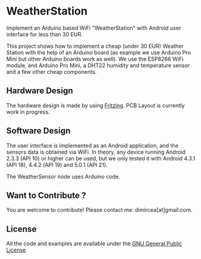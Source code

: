 # WeatherStation
Implement an Arduino based WiFi "WeatherStation" with Android user interface for less than 30 EUR.

This project shows how to implement a cheap (under 30 EUR) Weather Station with the help of an Arduino board (as example we use Arduino Pro Mini but other Arduino boards work as well).
We use the ESP8266 WiFi module, and Arduino Pro Mini, a DHT22 humidity and temperature sensor and a few other cheap components.

## Hardware Design
The hardware design is made by using [Fritzing](fritzing.org).
PCB Layout is currently work in progress.

## Software Design
The user interface is implemented as an Android application, and the sensors data is obtained via WiFi. 
In theory, any device running Android 2.3.3 (API 10) or higher can be used, but we only tested it with Android 4.3.1 (API 18), 4.4.2 (API 19) and 5.0.1 (API 21).

The WeatherSensor node uses Arduino code.

## Want to Contribute ?
You are welcome to contribute! Please contact me: dimircea[at]gmail.com.

## License
All the code and examples are available under the [GNU General Public License](http://www.gnu.org/licenses/gpl.html)
